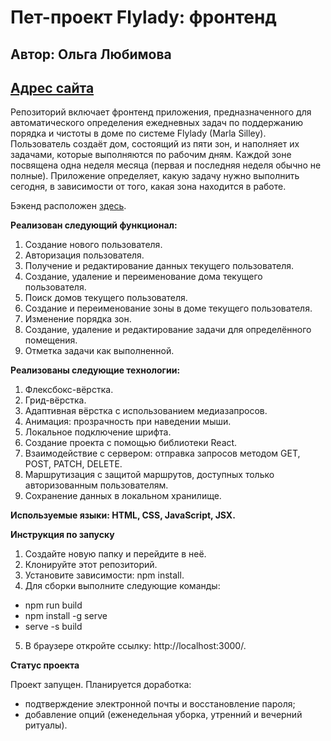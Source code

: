 # **Пет-проект Flylady: фронтенд**

## Автор: Ольга Любимова

## [Адрес сайта](https://aelia.website/)

Репозиторий включает фронтенд приложения, предназначенного для автоматического определения ежедневных задач по поддержанию порядка и чистоты в доме по системе Flylady (Marla Silley). Пользователь создаёт дом, состоящий из пяти зон, и наполняет их задачами, которые выполняются по рабочим дням. Каждой зоне посвящена одна неделя месяца (первая и последняя неделя обычно не полные). Приложение определяет, какую задачу нужно выполнить сегодня, в зависимости от того, какая зона находится в работе.

Бэкенд расположен [здесь](https://github.com/Aelia5/flylady-backend).

**Реализован следующий функционал:**

1. Создание нового пользователя.
2. Авторизация пользователя.
3. Получение и редактирование данных текущего пользователя.
4. Создание, удаление и переименование дома текущего пользователя.
5. Поиск домов текущего пользователя.
6. Создание и переименование зоны в доме текущего пользователя.
7. Изменение порядка зон.
8. Создание, удаление и редактирование задачи для определённого помещения.
9. Отметка задачи как выполненной.

**Реализованы следующие технологии:**

1. Флексбокс-вёрстка.
2. Грид-вёрстка.
3. Адаптивная вёрстка с использованием медиазапросов.
4. Анимация: прозрачность при наведении мыши.
5. Локальное подключение шрифта.
6. Создание проекта с помощью библиотеки React.
7. Взаимодействие с сервером: отправка запросов методом GET, POST, PATCH, DELETE.
8. Маршрутизация с защитой маршрутов, доступных только авторизованным пользователям.
9. Сохранение данных в локальном хранилище.

**Используемые языки: HTML, CSS, JavaScript, JSX.**

**Инструкция по запуску**

1. Создайте новую папку и перейдите в неё.
2. Клонируйте этот репозиторий.
3. Установите зависимости: npm install.
4. Для сборки выполните следующие команды:

- npm run build
- npm install -g serve
- serve -s build

5. В браузере откройте ссылку: http://localhost:3000/.
   
**Статус проекта**

Проект запущен.
Планируется доработка: 
- подтверждение электронной почты и восстановление пароля;
- добавление опций (еженедельная уборка, утренний и вечерний ритуалы).
